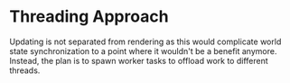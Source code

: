 # Threading Approach
Updating is not separated from rendering as this would complicate world state
synchronization to a point where it wouldn't be a benefit anymore. Instead, the
plan is to spawn worker tasks to offload work to different threads.

